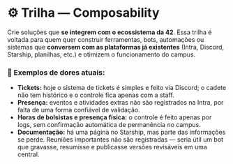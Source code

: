 # ⚙️ Trilha — Composability

Crie soluções que **se integrem com o ecossistema da 42**.
Essa trilha é voltada para quem quer construir ferramentas, bots, automações ou sistemas que **conversem com as plataformas já existentes** (Intra, Discord, Starship, planilhas, etc.) e otimizem o funcionamento do campus.

### 🧩 Exemplos de dores atuais:
- **Tickets:** hoje o sistema de tickets é simples e feito via Discord; o cadete não tem histórico e o controle fica apenas com a staff.
- **Presença:** eventos e atividades extras não são registrados na Intra, por falta de uma forma confiável de validação.
- **Horas de bolsistas e presença física:** o controle é feito apenas por logs, sem confirmação automática de permanência no campus.
- **Documentação:** há uma página no Starship, mas parte das informações se perde. Reuniões importantes não são registradas — seria útil um bot que gravasse, resumisse e publicasse versões revisáveis em uma central.